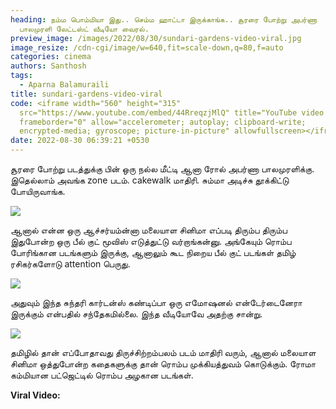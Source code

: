 ```yaml
---
heading: நம்ம பொம்மியா இது.. செம்ம ஹாட்டா இருக்காங்க.. சூரரை போற்று அபர்ணா
  பாலமுரளி லேட்டஸ்ட் வீடியோ வைரல்.
preview_image: /images/2022/08/30/sundari-gardens-video-viral.jpg
image_resize: /cdn-cgi/image/w=640,fit=scale-down,q=80,f=auto
categories: cinema
authors: Santhosh
tags:
  - Aparna Balamuraili
title: sundari-gardens-video-viral
code: <iframe width="560" height="315"
  src="https://www.youtube.com/embed/44RreqzjMlQ" title="YouTube video player"
  frameborder="0" allow="accelerometer; autoplay; clipboard-write;
  encrypted-media; gyroscope; picture-in-picture" allowfullscreen></iframe>
date: 2022-08-30 06:39:21 +0530
---
```

சூரரை போற்று படத்துக்கு பின் ஒரு நல்ல மீட்டி ஆனா ரோல் அபர்ணா பாலமுரளிக்கு. இதெல்லாம் அவங்க zone படம். cakewalk மாதிரி. சும்மா அடிச்சு தூக்கிட்டு போயிருவாங்க.

![](/images/2022/08/30/sundari-gardens-video-viral-1.jpg)

ஆனால் என்ன ஒரு ஆச்சர்யம்ன்னா மலையாள சினிமா எப்படி திரும்ப திரும்ப இதுபோன்ற ஒரு பீல் குட் மூவிஸ் எடுத்துட்டு வர்றாங்கன்னு. அங்கேயும் ரொம்ப போரிங்கான படங்களும் இருக்கு, ஆனாலும் கூட நிறைய பீல் குட் படங்கள் தமிழ் ரசிகர்களோடு attention பெருது.

![](/images/2022/08/30/sundari-gardens-video-viral-2.jpg)

அதுவும் இந்த சுந்தரி கார்டன்ஸ் கண்டிப்பா ஒரு எமோஷனல் என்டேர்டைனேரா இருக்கும் என்பதில் சந்தேகமில்லை. இந்த வீடியோவே அதற்கு சான்று.

![](/images/2022/08/30/sundari-gardens-video-viral-3.jpg)

தமிழில் தான் எப்போதாவது திருச்சிற்றம்பலம் படம் மாதிரி வரும், ஆனால் மலையாள சினிமா ஒத்துபோன்ற கதைகளுக்கு தான் ரொம்ப முக்கியத்துவம் கொடுக்கும். ரோமா கம்மியான பட்ஜெட்டில் ரொம்ப அழகான படங்கள்.

**Viral Video:**
